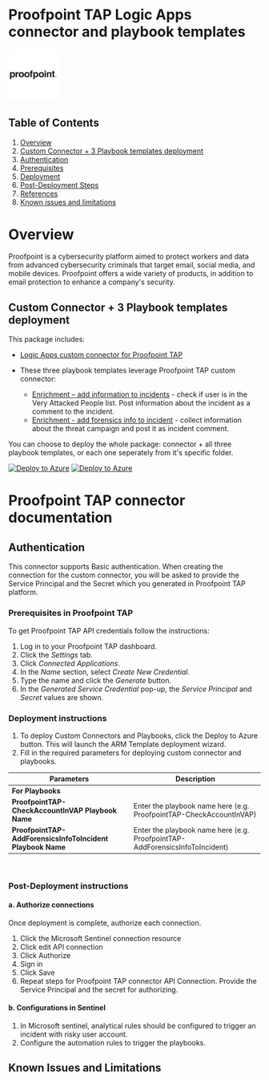   # Proofpoint TAP Logic Apps connector and playbook templates

  <img src="./ProofpointTAPConnector/proofpointlogo.png" alt="drawing" width="20%"/><br>


## Table of Contents

1. [Overview](#overview)
1. [Custom Connector + 3 Playbook templates deployment](#deployall)
1. [Authentication](#importantnotes)
1. [Prerequisites](#prerequisites)
1. [Deployment](#deployment)
1. [Post-Deployment Steps](#postdeployment)
1. [References](#references)
1. [Known issues and limitations](#limitations)


<a name="overview">

# Overview

Proofpoint is a cybersecurity platform aimed to protect workers and data from advanced cybersecurity criminals that target email, social media, and mobile devices. Proofpoint offers a wide variety of products, in addition to email protection to enhance a company's security.

<a name="deployall">

## Custom Connector + 3 Playbook templates deployment
This package includes:
* [Logic Apps custom connector for Proofpoint TAP](./ProofpointTAPConnector)

* These three playbook templates leverage Proofpoint TAP custom connector:
  * [Enrichment – add information to incidents](./Playbooks/ProofpointTAP-CheckAccountInVAP) - check if user is in the Very Attacked People list. Post information about the incident as a comment to the incident.
  * [Enrichment - add forensics info to incident](./Playbooks/ProofpointTAP-AddForensicsInfoToIncident) - collect information about the threat campaign and post it as incident comment.

You can choose to deploy the whole package: connector + all three playbook templates, or each one seperately from it's specific folder.


[![Deploy to Azure](https://aka.ms/deploytoazurebutton)](https://portal.azure.com/#create/Microsoft.Template/uri/https%3A%2F%2Fraw.githubusercontent.com%2FAzure%2FAzure-Sentinel%2Fmaster%2FSolutions%2FProofPointTap%2FPlaybooks%2Fazuredeploy.json) [![Deploy to Azure](https://aka.ms/deploytoazuregovbutton)](https://portal.azure.us/#create/Microsoft.Template/uri/https%3A%2F%2Fraw.githubusercontent.com%2FAzure%2FAzure-Sentinel%2Fmaster%2FSolutions%2FProofPointTap%2FPlaybooks%2Fazuredeploy.json)



# Proofpoint TAP connector documentation

<a name="authentication">

## Authentication
This connector supports Basic authentication. When creating the connection for the custom connector, you will be asked to provide the Service Principal and the Secret which you generated in Proofpoint TAP platform.

<a name="prerequisites">

### Prerequisites in Proofpoint TAP
To get Proofpoint TAP API credentials follow the instructions:
1. Log in to your Proofpoint TAP dashboard.
2. Click the *Settings* tab.
3. Click *Connected Applications*.
4. In the *Name* section, select *Create New Credential*.
5. Type the name and click the *Generate* button.
6. In the *Generated Service Credential* pop-up, the *Service Principal* and *Secret* values are shown.

<a name="deployment">

### Deployment instructions
1. To deploy Custom Connectors and Playbooks, click the Deploy to Azure button. This will launch the ARM Template deployment wizard.
2. Fill in the required parameters for deploying custom connector and playbooks.

| Parameters | Description |
|----------------|--------------|
|**For Playbooks**|
|**ProofpointTAP-CheckAccountInVAP Playbook Name** | Enter the playbook name here (e.g. ProofpointTAP-CheckAccountInVAP)|
|**ProofpointTAP-AddForensicsInfoToIncident Playbook Name** | Enter the playbook name here (e.g. ProofpointTAP-AddForensicsInfoToIncident)|

<br>
<a name="postdeployment">

### Post-Deployment instructions
#### a. Authorize connections
Once deployment is complete, authorize each connection.
1.	Click the Microsoft Sentinel connection resource
2.	Click edit API connection
3.	Click Authorize
4.	Sign in
5.	Click Save
6.	Repeat steps for Proofpoint TAP connector API Connection. Provide the Service Principal and the secret for authorizing.
#### b. Configurations in Sentinel
1. In Microsoft sentinel, analytical rules should be configured to trigger an incident with risky user account.
2. Configure the automation rules to trigger the playbooks.


<a name="limitations">

## Known Issues and Limitations
